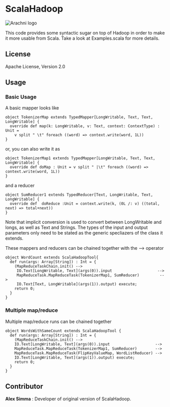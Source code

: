 # ScalaHadoop

![Arachni logo](https://wave.googleusercontent.com/wave/attachment/hadoop_scala.jpg?id=FpJWZcGV1&key=AH0qf5wAVIl2Xvw7KjDWdPf0rogRBU7MuQ)

This code provides some syntactic sugar on top of Hadoop in order to make
it more usable from Scala.  Take a look at Examples.scala for more
details.

## License
Apache License, Version 2.0

## Usage
### Basic Usage
A basic mapper looks like

    object TokenizerMap extends TypedMapper[LongWritable, Text, Text, LongWritable] {
      override def map(k: LongWritable, v: Text, context: ContextType) : Unit =  
        v split " \t" foreach ((word) => context.write(word, 1L))
    }

or, you can also write it as 

    object TokenizerMap1 extends TypedMapper[LongWritable, Text, Text, LongWritable] {
      override def doMap : Unit = v split " |\t" foreach ((word) => context.write(word, 1L))
    }

and a reducer

    object SumReducer1 extends TypedReducer[Text, LongWritable, Text, LongWritable] {
      override def  doReduce :Unit = context.write(k, (0L /: v) ((total, next) => total+next))
    }

Note that implicit conversion is used to convert between LongWritable and longs, as well as Text
and Strings.  The types of the input and output parameters only need to be stated as the
generic specliazers of the class it extends.

These mappers and reducers can be chained together with the --> operator 

    object WordCount extends ScalaHadoopTool{ 
      def run(args: Array[String]) : Int = {  
        (MapReduceTaskChain.init() -->
         IO.Text[LongWritable, Text](args(0)).input                    -->  
         MapReduceTask.MapReduceTask(TokenizerMap1, SumReducer)         -->
         IO.Text[Text, LongWritable](args(1)).output) execute;
        return 0;
      }
    }

### Multiple map/reduce
Multiple map/reduce runs can be chained together

    object WordsWithSameCount extends ScalaHadoopTool {
      def run(args: Array[String]) : Int = {  
        (MapReduceTaskChain.init() -->
        IO.Text[LongWritable, Text](args(0)).input                    -->  
        MapReduceTask.MapReduceTask(TokenizerMap1, SumReducer)        -->
        MapReduceTask.MapReduceTask(FlipKeyValueMap, WordListReducer) -->
        IO.Text[LongWritable, Text](args(1)).output) execute;
        return 0;
      }
    }

## Contributor
**Alex Simma** : Developer of original version of ScalaHadoop.


